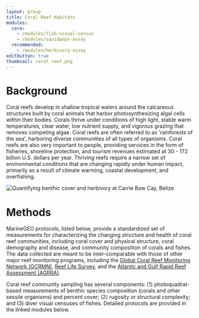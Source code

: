 ```yaml
---
layout: group
title: Coral Reef Habitats
modules:
  core:
    - /modules/fish-visual-census
    - /modules/squidpops-assay
  recommended:
    - /modules/herbivory-assay
editbutton: true
thumbnail: coral_reef.png
---
```


# Background

Coral reefs develop in shallow tropical waters around the calcareous structures built by coral animals that harbor photosynthesizing algal cells within their bodies. Corals thrive under conditions of high light, stable warm temperatures, clear water, low nutrient supply, and vigorous grazing that removes competing algae. Coral reefs are often referred to as 'rainforests of the sea', harboring diverse communities of all types of organisms. Coral reefs are also very important to people, providing services in the form of fisheries, shoreline protection, and tourism revenues estimated at 30 - 172 billion U.S. dollars per year. Thriving reefs require a narrow set of environmental conditions that are changing rapidly under human impact, primarily as a result of climate warming, coastal development, and overfishing.


![Quantifying benthic cover and herbivory at Carrie Bow Cay, Belize]({{site.baseurl}}/assets/coral-reefs/Benthicquadrat-with-weedpops_201710_Carrie-Bow-Cay_Ross-Whippo.JPG)


# Methods

MarineGEO protocols, listed below, provide a standardized set of measurements for characterizing the changing structure and health of coral reef communities, including coral cover and physical structure, coral demography and disease, and community composition of corals and fishes. The data collected are meant to be inter-comparable with those of other major reef monitoring programs, including the <a href="https://www.icriforum.org/gcrmn">Global Coral Reef Monitoring Network (GCRMN)</a>,  <a href="https://reeflifesurvey.com/">Reef Life Survey</a>, and the <a href="http://www.agrra.org/">Atlantic and Gulf Rapid Reef Assessment (AGRRA)</a>.

Coral reef community sampling has several components: (1) photoquadrat-based measurements of benthic species composition (corals and other sessile organisms) and percent cover; (2) rugosity or structural complexity; and (3) diver visual censuses of fishes. Detailed protocols are provided in the linked modules below.
